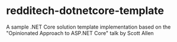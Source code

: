 # redditech-dotnetcore-template
A sample .NET Core solution template implementation based on the "Opinionated Approach to ASP.NET Core" talk by Scott Allen
